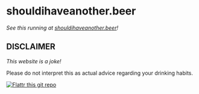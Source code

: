 # shouldihaveanother.beer

_See this running at [shouldihaveanother.beer](http://shouldihaveanother.beer)!_

## DISCLAIMER

_This website is a joke!_

Please do not interpret this as actual advice regarding your drinking habits.

[![Flattr this git repo](http://api.flattr.com/button/flattr-badge-large.png)](https://flattr.com/submit/auto?user_id=levisl176&url=github.com/levisl176/shouldihaveanother.beer&title=shouldihaveanother.beer&language=javascript&tags=github&category=software)
